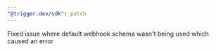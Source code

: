 ```yaml
---
"@trigger.dev/sdk": patch
---
```


Fixed issue where default webhook schema wasn't being used which caused an error
